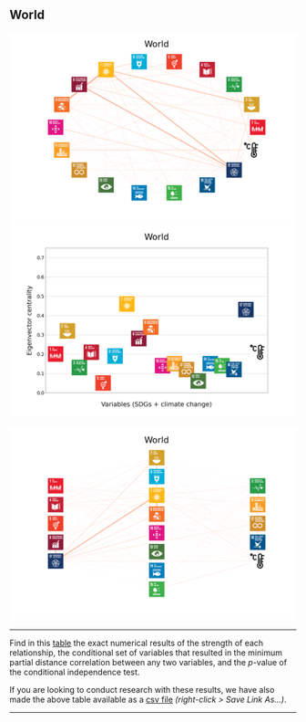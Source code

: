 ## World

<img src="../World/World_circular_network_logos.png">
<img src="../World/World_eigenvector_centrality.png">
<br>
<br>
<img src="../World/World_multipartite_network_logos_cluster.png">

---

Find in this <a href="TLPH_website_tables_24-24.pdf" target="_blank">table</a> the exact numerical results of the strength of each relationship, the conditional set of variables that resulted in the minimum partial distance correlation between any two variables, and the _p_-value of the conditional independence test.

If you are looking to conduct research with these results, we have also made the above table available as a <a href="https://raw.githubusercontent.com/felix-laumann/SDG-networks/gh-pages/Results/csv/conditions_World.csv" target="_blank" download>csv file</a> _(right-click > Save Link As...)_. 

---
